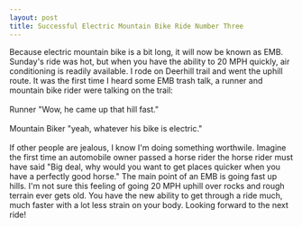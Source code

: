 ```yaml
---
layout: post
title: Successful Electric Mountain Bike Ride Number Three
---
```

Because electric mountain bike is a bit long, it will now be known as EMB.  Sunday's ride was hot, but when you have the ability to 20 MPH quickly, air
conditioning is readily available.  I rode on Deerhill trail and went the uphill route.  It was the first time I heard some EMB trash talk,
a runner and mountain bike rider were talking on the trail:
<br><br>
Runner "Wow, he came up that hill fast."<br><br>
Mountain Biker "yeah, whatever his bike is electric."
<br><br>
If other people are jealous, I know I'm doing something worthwile.  Imagine the first time an automobile owner passed a horse rider
the horse rider must have said "Big deal, why would you want to get places quicker when you have a perfectly good horse."
The main point of an EMB is going fast up hills.  I'm not sure this feeling of going 20 MPH uphill over rocks and rough terrain
ever gets old.  You have the new ability to get through a ride much, much faster with a lot less strain on your body.  Looking forward
to the next ride!
